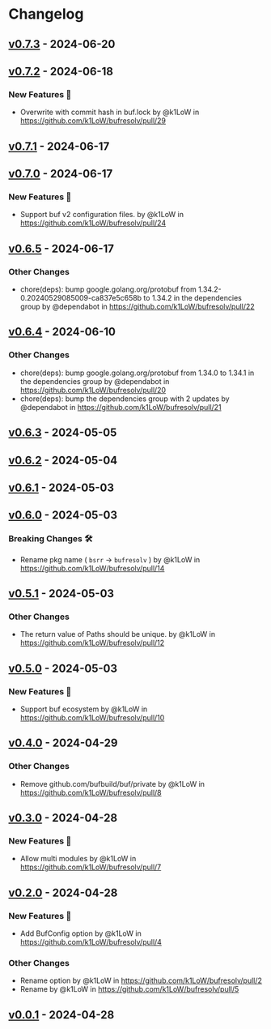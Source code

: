 # Changelog

## [v0.7.3](https://github.com/k1LoW/bufresolv/compare/v0.7.2...v0.7.3) - 2024-06-20

## [v0.7.2](https://github.com/k1LoW/bufresolv/compare/v0.7.1...v0.7.2) - 2024-06-18
### New Features 🎉
- Overwrite with commit hash in buf.lock by @k1LoW in https://github.com/k1LoW/bufresolv/pull/29

## [v0.7.1](https://github.com/k1LoW/bufresolv/compare/v0.7.0...v0.7.1) - 2024-06-17

## [v0.7.0](https://github.com/k1LoW/bufresolv/compare/v0.6.5...v0.7.0) - 2024-06-17
### New Features 🎉
- Support buf v2 configuration files. by @k1LoW in https://github.com/k1LoW/bufresolv/pull/24

## [v0.6.5](https://github.com/k1LoW/bufresolv/compare/v0.6.4...v0.6.5) - 2024-06-17
### Other Changes
- chore(deps): bump google.golang.org/protobuf from 1.34.2-0.20240529085009-ca837e5c658b to 1.34.2 in the dependencies group by @dependabot in https://github.com/k1LoW/bufresolv/pull/22

## [v0.6.4](https://github.com/k1LoW/bufresolv/compare/v0.6.3...v0.6.4) - 2024-06-10
### Other Changes
- chore(deps): bump google.golang.org/protobuf from 1.34.0 to 1.34.1 in the dependencies group by @dependabot in https://github.com/k1LoW/bufresolv/pull/20
- chore(deps): bump the dependencies group with 2 updates by @dependabot in https://github.com/k1LoW/bufresolv/pull/21

## [v0.6.3](https://github.com/k1LoW/bufresolv/compare/v0.6.2...v0.6.3) - 2024-05-05

## [v0.6.2](https://github.com/k1LoW/bufresolv/compare/v0.6.1...v0.6.2) - 2024-05-04

## [v0.6.1](https://github.com/k1LoW/bufresolv/compare/v0.6.0...v0.6.1) - 2024-05-03

## [v0.6.0](https://github.com/k1LoW/bufresolv/compare/v0.5.1...v0.6.0) - 2024-05-03
### Breaking Changes 🛠
- Rename pkg name ( `bsrr` -> `bufresolv` ) by @k1LoW in https://github.com/k1LoW/bufresolv/pull/14

## [v0.5.1](https://github.com/k1LoW/bufresolv/compare/v0.5.0...v0.5.1) - 2024-05-03
### Other Changes
- The return value of Paths should be unique. by @k1LoW in https://github.com/k1LoW/bufresolv/pull/12

## [v0.5.0](https://github.com/k1LoW/bufresolv/compare/v0.4.0...v0.5.0) - 2024-05-03
### New Features 🎉
- Support buf ecosystem by @k1LoW in https://github.com/k1LoW/bufresolv/pull/10

## [v0.4.0](https://github.com/k1LoW/bufresolv/compare/v0.3.0...v0.4.0) - 2024-04-29
### Other Changes
- Remove github.com/bufbuild/buf/private by @k1LoW in https://github.com/k1LoW/bufresolv/pull/8

## [v0.3.0](https://github.com/k1LoW/bufresolv/compare/v0.2.0...v0.3.0) - 2024-04-28
### New Features 🎉
- Allow multi modules by @k1LoW in https://github.com/k1LoW/bufresolv/pull/7

## [v0.2.0](https://github.com/k1LoW/bufresolv/compare/v0.1.0...v0.2.0) - 2024-04-28
### New Features 🎉
- Add BufConfig option by @k1LoW in https://github.com/k1LoW/bufresolv/pull/4
### Other Changes
- Rename option by @k1LoW in https://github.com/k1LoW/bufresolv/pull/2
- Rename by @k1LoW in https://github.com/k1LoW/bufresolv/pull/5

## [v0.0.1](https://github.com/k1LoW/bufresolv/commits/v0.0.1) - 2024-04-28
